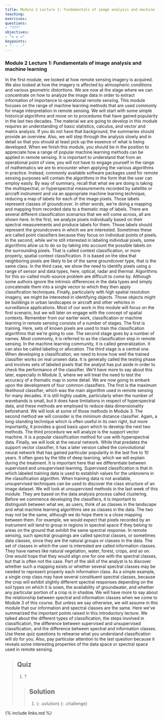 ```yaml
---
title: Module 2 Lecture 1: Fundamentals of image analysis and machine learning
teaching: 
exercises: 
questions:
- "???"
objectives:
- "= = ="
keypoints:
- "- - -"
---
```

### Module 2 Lecture 1: Fundamentals of image analysis and machine learning

In the first module, we looked at how remote sensing imagery is acquired. We also looked at how the imagery is affected by atmospheric conditions and various geometric distortions. We are now at the stage where we can concentrate on how to analyze the image data in order to extract information of importance to operational remote sensing. This module focuses on the range of machine learning methods that are used commonly for image interpretation in remote sensing. We will start with some simple historical algorithms and move on to procedures that have gained popularity in the last two decades. The material we are going to develop in this module requires an understanding of basic statistics, calculus, and vector and matrix analysis. If you do not have that background, the summaries should provide an overview. Also, we will step through the analysis slowly and in detail so that you should at least pick up the essence of what is being developed. When we finish this module, you should be in the position to appreciate how a range of popular machine learning methods can be applied in remote sensing. It is important to understand that from an operational point of view, you will not have to engage yourself in the range of mathematics we are to encounter when applying the various algorithms in practice. Instead, commonly available software packages used for remote sensing purposes will contain the algorithms in the form that the user can employ easily. By way of summary, recall that what we are doing is taking the multispectral, or hyperspectral measurements recorded by satellite or aircraft instrument and via an appropriate machine learning technique, reducing a map of labels for each of the image pixels. Those labels represent classes of groundcover. In other words, we're doing a mapping and mapping from recorded data to a thematic map of labels. There are several different classification scenarios that we will come across, all are shown here. In the first, we analyze pixels individually based on their spectral measurements and produce labels for them. Those labels should represent the groundcovers in which we are interested. Sometimes these are called point classifiers because they focus on individual points of pixels. In the second, while we're still interested in labeling individual pixels, some algorithms allow us to do so by taking into account the possible labels on the surrounding pixels. That is called context classification, or more properly, spatial context classification. It is based on the idea that neighboring pixels are likely to be of the same groundcover type, that is the same class. In the third case, we show the need to identify pixels using a range of sensor and data types, here, optical, radar and thermal. Algorithms for this so-called multi-source problem are difficult to come by. Although some authors ignore the intrinsic differences in the data types and simply concatenate them into a single vector to which they then apply classification techniques. Finally, particularly with high spatial resolution imagery, we might be interested in identifying objects. Those objects might be buildings in urban landscapes or aircraft and other vehicles in surveillance applications. Most of our work in this module will focus on the first scenario, but we will later on engage with the concept of spatial contexts. Remember from our earlier work, classification or machine learning in remote sensing consists of a number of stages. The first is training. Here, sets of known pixels are used to train the classification algorithms that we're going to use. The second stage goes by a number of names. Most commonly, it is referred to as the classification step in remote sensing. In the machine learning community, it is called generalization. It can also be called labeling or allocation. The third stage is a central one. When developing a classification, we need to know how well the trained classifier works on real unseen data. It is generally called the testing phase and involves sets of labeled pixels that the analyst has put aside in order to check the performance of the classifier. We'll have more to say about this later, especially in Module 3, where we will treat the need to test the accuracy of a thematic map in some detail. We are now going to embark upon the development of four common classifiers. The first is the maximum likelihood classifier, which was the main algorithm used in remote sensing for many decades. It is still highly usable, particularly when the number of wavebands is small, but it does have limitations in respect of hyperspectral data, and these methods are employed to reduce data dimensionality beforehand. We will look at some of those methods in Module 3. The second method we will consider is the minimum distance classifier. Again, a long-standing technique which is often useful in its own right, but more importantly, it provides a good basis upon which to develop the next two methods. The third procedure we will analyze is the support vector machine. It is a popular classification method for use with hyperspectral data. Finally, we will look at the neural network. While that predates the support vector classifier, it has a later version called the convolutional neural network that has gained particular popularity in the last five to 10 years. It often goes by the title of deep learning, which we will explain during the treatment. It is important here that we differentiate between supervised and unsupervised learning. Supervised classification is that in which labeled training data is used to establish values for the unknowns in the classification algorithm. When training data is not available, unsupervised techniques can be used to discover the class structure of an image dataset. We will look at unsupervised methods in the last week of this module. They are based on the data analysis process called clustering. Before we commence developing the classifiers, it is important to distinguish between what we, as users, think of as classes in the landscape and what machine learning algorithms see as classes in the data. The two may not be the same, although we do hope there is a close mapping between them. For example, we would expect that pixels recorded by an instrument will tend to group in regions in spectral space if they belong to areas on the ground that exhibit the same spectral response. In remote sensing, such spectral groupings are called spectral classes, or sometimes data classes, since they are the natural groups or classes in the data. The set of classes in which the user is interested are called information classes. They have names like natural vegetation, water, forest, crops, and so on. One would hope that they would align one for one with the spectral classes, but that is often not the case. Part of the skill of the analyst is to discover whether such a mapping exists or whether several spectral classes may be needed to represent properly each information class. As a simple example, a single crop class may have several constituent spectral classes, because the crop will exhibit slightly different spectral responses depending on the soil types on which it is sown, the availability of groundwater, and whether any particular portion of a crop is in shadow. We will have more to say about the relationship between spectral and information classes when we come to Module 3 of this course. But unless we say otherwise, we will assume in this module that our information and spectral classes are the same. Here we've summarized the important points raised in this introductory lecture. We talked about the different types of classification, the steps involved in classification, the difference between supervised and unsupervised classification, and the difference between spectral and information classes. Use these quiz questions to rehearse what you understand classification will do for you. Also, pay particular attention to the last question because it reveals some interesting properties of the data space or spectral space used in remote sensing. 

> ## Quiz
>
> 1. ?
>
> > ## Solution
> >
> > 1. 
> >    {: .solution}
> >    {: .challenge}

{% include links.md %}